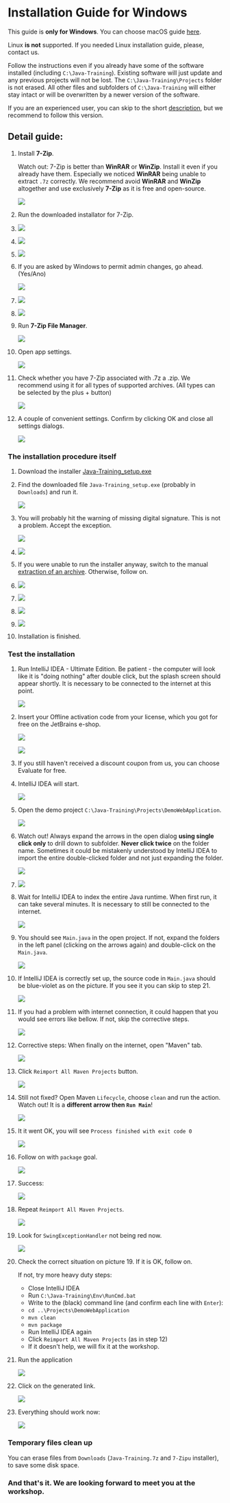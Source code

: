 Installation Guide for Windows
==============================

This guide is **only for Windows**.
You can choose macOS guide [here](../).

Linux **is not** supported. If you needed Linux installation guide, please, contact us.

Follow the instructions even if you already have some of the software installed
(including `C:\Java-Training`). Existing software will just update and any previous projects will not be lost. The `C:\Java-Training\Projects` folder is not erased.
All other files and subfolders of `C:\Java-Training` will either stay intact or will be overwritten by a newer version of the software.


If you are an experienced user, you can skip to the short [description](advanced-eng.html),
but we recommend to follow this version.



Detail guide:
-------------

1.  Install **7-Zip**.

    Watch out: 7-Zip is better than **WinRAR** or **WinZip**.
    Install it even if you already have them.
    Especially we noticed **WinRAR** being unable to extract `.7z` correctly.
    We recommend avoid **WinRAR** and **WinZip** altogether and use exclusively **7-Zip** as it is free and open-source.

	![](img/img001.png)

3.  Run the downloaded installator for 7-Zip.

4.  ![](img/img002.png)

5.  ![](img/img003.png)

6.  ![](img/img004.png)

7. If you are asked by Windows to permit admin changes, go ahead. (Yes/Ano)

    ![](img/img005.png)

8.  ![](img/img006.png)

9. 	![](img/img007.png)

10. Run **7-Zip File Manager**.

    ![](img/img008.png)

11. Open app settings.

    ![](img/img009.png)

12.	Check whether you have 7-Zip associated with .7z a .zip. We recommend using it for all types of supported archives. (All types can be selected by the plus + button)

    ![](img/img010.png)

13.	A couple of convenient settings. Confirm by clicking OK and close all settings dialogs.

    ![](img/img011.png)



### The installation procedure itself

1.  Download the installer
    [Java-Training_setup.exe](https://github.com/czechitas/java-install/releases/download/2020-jaro/ultimate/win/Java-Training_setup.exe)

2.  Find the downloaded file `Java-Training_setup.exe` (probably in
    `Downloads`) and run it.

    ![](img/img100.png)

3.  You will probably hit the warning of missing digital signature. This is not a problem. Accept the exception.

    ![](img/img101.png)

4.  ![](img/img102.png)

5.  If you were unable to run the installer anyway, switch to the manual [extraction of an archive](alternative-eng.html). Otherwise, follow on.

6.  ![](img/img103.png)

7.  ![](img/img104.png)

8.  ![](img/img105.png)

9.  ![](img/img106.png)

10. Installation is finished.



### <a id="test">Test the installation</a>

1.  Run IntelliJ IDEA - Ultimate Edition. Be patient - the computer will look like it is "doing nothing" after double click, but the splash screen should appear shortly.
    It is necessary to be connected to the internet at this point.

    ![](img/img300.png)

2.  Insert your Offline activation code from your license, which you got for free on the JetBrains e-shop.

    ![](img/img301.png)

    ![](img/img302.png)

3.  If you still haven't received a discount coupon from us, you can choose Evaluate for free.

4.  IntelliJ IDEA will start.

    ![](img/img303.png)

5.  Open the demo project `C:\Java-Training\Projects\DemoWebApplication`.

    ![](img/img304.png)

6.  Watch out! Always expand the arrows in the open dialog
    **using single click only**
    to drill down to subfolder.
    **Never click twice** on the folder name.
    Sometimes it could be mistakenly understood by IntelliJ IDEA to import the entire double-clicked folder and not just expanding the folder.

    ![](img/img305.png)

7.  ![](img/img306.png)

8.  Wait for IntelliJ IDEA to index the entire Java runtime.
    When first run, it can take several minutes.
    It is necessary to still be connected to the internet.

    ![](img/img307.png)

9.  You should see `Main.java` in the open project. If not, expand the folders in the left panel (clicking on the arrows again) and double-click on the `Main.java`.

    ![](img/img308.png)

10. If IntelliJ IDEA is correctly set up, the source code in `Main.java`
    should be blue-violet as on the picture.
    If you see it you can skip to step 21.

    ![](img/img309.png)

11. If you had a problem with internet connection, it could happen that you would see errors like bellow. If not, skip the corrective steps.

    ![](img/img310.png)

12. Corrective steps: When finally on the internet, open "Maven" tab.

    ![](img/img311.png)

13. Click `Reimport All Maven Projects` button.

    ![](img/img312.png)

14. Still not fixed? Open Maven `Lifecycle`, choose `clean` and run the action. Watch out! It is a **different arrow then `Run Main`**!

    ![](img/img313.png)

15. It it went OK, you will see `Process finished with exit code 0`

    ![](img/img314.png)

16. Follow on with `package` goal.

    ![](img/img315.png)

17. Success:

    ![](img/img316.png)

18. Repeat `Reimport All Maven Projects`.

    ![](img/img317.png)

19. Look for `SwingExceptionHandler` not being red now.

    ![](img/img318.png)

20. Check the correct situation on picture 19. If it is OK, follow on.

    If not, try more heavy duty steps:
    - Close IntelliJ IDEA
    - Run `C:\Java-Training\Env\RunCmd.bat`
    - Write to the (black) command line (and confirm each line with `Enter`):
    - `cd ..\Projects\DemoWebApplication`
    - `mvn clean`
    - `mvn package`
    - Run IntelliJ IDEA again
    - Click `Reimport All Maven Projects` (as in step 12)
    - If it doesn't help, we will fix it at the workshop.

21. Run the application

    ![](img/img319.png)

22. Click on the generated link.

    ![](img/img320.png)

23. Everything should work now:

    ![](img/img321.png)



### Temporary files clean up

You can erase files from `Downloads` (`Java-Training.7z` and `7-Zipu` installer), to save some disk space.



### And that's it. We are looking forward to meet you at the workshop.
